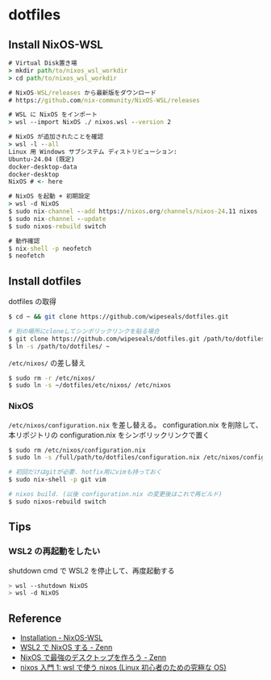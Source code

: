 # dotfiles

## Install NixOS-WSL

```bat
# Virtual Disk置き場
> mkdir path/to/nixos_wsl_workdir
> cd path/to/nixos_wsl_workdir

# NixOS-WSL/releases から最新版をダウンロード
# https://github.com/nix-community/NixOS-WSL/releases

# WSL に NixOS をインポート
> wsl --import NixOS ./ nixos.wsl --version 2

# NixOS が追加されたことを確認
> wsl -l --all
Linux 用 Windows サブシステム ディストリビューション:
Ubuntu-24.04 (既定)
docker-desktop-data
docker-desktop
NixOS # <- here

# NixOS を起動 + 初期設定
> wsl -d NixOS
$ sudo nix-channel --add https://nixos.org/channels/nixos-24.11 nixos
$ sudo nix-channel --update
$ sudo nixos-rebuild switch

# 動作確認
$ nix-shell -p neofetch
$ neofetch
```

## Install dotfiles

dotfiles の取得

```bash
$ cd ~ && git clone https://github.com/wipeseals/dotfiles.git

# 別の場所にcloneしてシンボリックリンクを貼る場合
$ git clone https://github.com/wipeseals/dotfiles.git /path/to/dotfiles
$ ln -s /path/to/dotfiles/ ~
```

`/etc/nixos/` の差し替え

```bash
$ sudo rm -r /etc/nixos/
$ sudo ln -s ~/dotfiles/etc/nixos/ /etc/nixos
```

### NixOS

`/etc/nixos/configuration.nix` を差し替える。 configuration.nix を削除して、本リポジトリの configuration.nix をシンボリックリンクで置く

```bash
$ sudo rm /etc/nixos/configuration.nix
$ sudo ln -s /full/path/to/dotfiles/configuration.nix /etc/nixos/configuration.nix

# 初回だけはgitが必要. hotfix用にvimも持っておく
$ sudo nix-shell -p git vim

# nixos build. (以後 configuration.nix の変更後はこれで再ビルド)
$ sudo nixos-rebuild switch
```

## Tips

### WSL2 の再起動をしたい

shutdown cmd で WSL2 を停止して、再度起動する

```bash
> wsl --shutdown NixOS
> wsl -d NixOS
```

## Reference

- [Installation - NixOS-WSL](https://nix-community.github.io/NixOS-WSL/install.html)
- [WSL2 で NixOS する - Zenn](https://zenn.dev/kino_ma/articles/3eeb711be6fcbb)
- [NixOS で最強のデスクトップを作ろう - Zenn](https://zenn.dev/asa1984/articles/nixos-is-the-best#home-manager)
- [nixos 入門 1: wsl で使う nixos (Linux 初心者のための究極な OS)](https://zenn.dev/tositada/books/1c1564531ec8fc)
